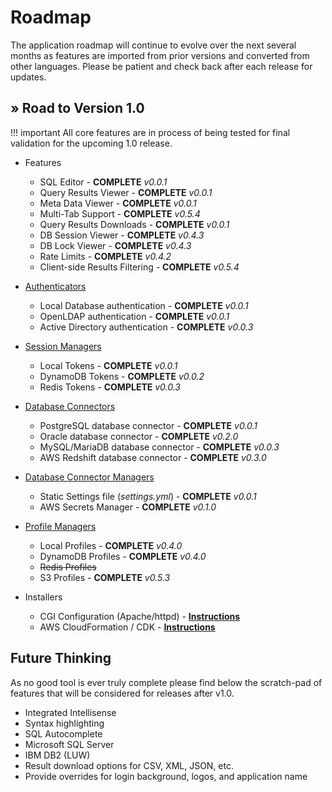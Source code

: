 # Roadmap

The application roadmap will continue to evolve over the next several months as features are imported from prior versions and converted from other languages.  Please be patient and check back after each release for updates.

## &raquo; Road to Version 1.0

!!! important
    All core features are in process of being tested for final validation for the upcoming 1.0 release.

- Features
    - SQL Editor - **COMPLETE** *v0.0.1*
    - Query Results Viewer - **COMPLETE** *v0.0.1*
    - Meta Data Viewer - **COMPLETE** *v0.0.1*
    - Multi-Tab Support - **COMPLETE** *v0.5.4*
    - Query Results Downloads - **COMPLETE** *v0.0.1*
    - DB Session Viewer - **COMPLETE** *v0.4.3*
    - DB Lock Viewer - **COMPLETE** *v0.4.3*
    - Rate Limits - **COMPLETE** *v0.4.2*
    - Client-side Results Filtering - **COMPLETE** *v0.5.4*

- [Authenticators](configuration/authenticator.md)
    - Local Database authentication - **COMPLETE** *v0.0.1*
    - OpenLDAP authentication - **COMPLETE** *v0.0.1*
    - Active Directory authentication - **COMPLETE** *v0.0.3*

- [Session Managers](configuration/tokenizer.md)
    - Local Tokens - **COMPLETE** *v0.0.1*
    - DynamoDB Tokens - **COMPLETE** *v0.0.2*
    - Redis Tokens - **COMPLETE** *v0.0.3*

- [Database Connectors](configuration/connections.md)
    - PostgreSQL database connector - **COMPLETE** *v0.0.1*
    - Oracle database connector - **COMPLETE** *v0.2.0*
    - MySQL/MariaDB database connector - **COMPLETE** *v0.0.3*
    - AWS Redshift database connector - **COMPLETE** *v0.3.0*

- [Database Connector Managers](configuration/connections.md)
    - Static Settings file (*settings.yml*) - **COMPLETE** *v0.0.1*
    - AWS Secrets Manager - **COMPLETE** *v0.1.0*

- [Profile Managers](configuration/profiler.md)
    - Local Profiles - **COMPLETE** *v0.4.0*
    - DynamoDB Profiles - **COMPLETE** *v0.4.0*
    - <strike>Redis Profiles</strike>
    - S3 Profiles - **COMPLETE** *v0.5.3*

- Installers
    - CGI Configuration (Apache/httpd) - [**Instructions**](installation/apache.md)
    - AWS CloudFormation / CDK - [**Instructions**](installation/aws.md)

## Future Thinking

As no good tool is ever truly complete please find below the scratch-pad of features that will be considered for releases after v1.0.

- Integrated Intellisense
- Syntax highlighting
- SQL Autocomplete
- Microsoft SQL Server
- IBM DB2 (LUW)
- Result download options for CSV, XML, JSON, etc.
- Provide overrides for login background, logos, and application name